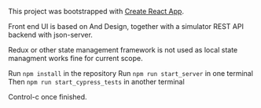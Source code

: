 This project was bootstrapped with [Create React App](https://github.com/facebook/create-react-app).

Front end UI is based on And Design, together with a simulator REST API backend with json-server.

Redux or other state management framework is not used as local state managment works fine for current scope.

Run `npm install` in the repository
Run `npm run start_server` in one terminal
Then `npm run start_cypress_tests` in another terminal

Control-c once finished.
